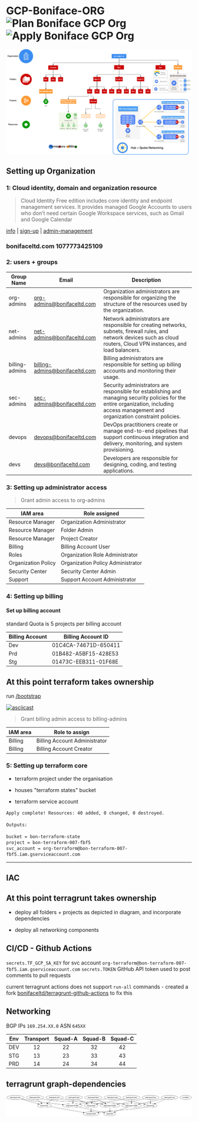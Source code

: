 # GCP-Boniface-ORG ![Plan Boniface GCP Org](https://github.com/mrkaleslie/gcp-boniface-org/workflows/Plan%20Boniface%20GCP%20Org/badge.svg) ![Apply Boniface GCP Org](https://github.com/mrkaleslie/gcp-boniface-org/workflows/Apply%20Boniface%20GCP%20Org/badge.svg)


![org-diagram](./Org-Diagram.png)

## Setting up Organization

### 1: Cloud identity, domain and organization resource

> Cloud Identity Free edition includes core identity and endpoint management services.
> It provides managed Google Accounts to users who don’t need certain Google Workspace services, such as Gmail and Google Calendar

[info](https://support.google.com/cloudidentity/answer/7319251?hl=en) | [sign-up](https://cloud.google.com/identity/docs/setup#sign-up-for-the-free-edition-of-cloud-identity) | [admin-management](https://admin.google.com)

### **bonifaceltd.com	1077773425109**

### 2: users + groups

| Group Name           | Email                          | Description                                                                                                                                                                            |
|----------------|--------------------------------|----------------------------------------------------------------------------------------------------------------------------------------------------------------------------------------|
| org-admins     | org-admins@bonifaceltd.com     | Organization administrators are responsible for organizing the structure of the resources used by the organization.                                                                    |
| net-admins     | net-admins@bonifaceltd.com     | Network administrators are responsible for creating networks, subnets, firewall rules, and network devices such as cloud routers, Cloud VPN instances, and load balancers.             |
| billing-admins | billing-admins@bonifaceltd.com | Billing administrators are responsible for setting up billing accounts and monitoring their usage.                                                                                     |
| sec-admins     | sec-admins@bonifaceltd.com     | Security administrators are responsible for establishing and managing security policies for the entire organization, including access management and organization constraint policies. |
| devops         | devops@bonifaceltd.com         | DevOps practitioners create or manage end-to-end pipelines that support continuous integration and delivery, monitoring, and system provisioning.                                      |
| devs           | devs@bonifaceltd.com           | Developers are responsible for designing, coding, and testing applications.                                                                                                            |

### 3: Setting up administrator access

> Grant admin access to org-admins

| IAM area            | Role assigned                     |
|---------------------|-----------------------------------|
| Resource Manager    | Organization Administrator        |
| Resource Manager    | Folder Admin                      |
| Resource Manager    | Project Creator                   |
| Billing             | Billing Account User              |
| Roles               | Organization Role Administrator   |
| Organization Policy | Organization Policy Administrator |
| Security Center     | Security Center Admin             |
| Support             | Support Account Administrator     |

### 4: Setting up billing

#### Set up billing account

standard Quota is 5 projects per billing account

| Billing Account  | Billing Account ID   |
|------------------|----------------------|
|       Dev        | 01C4CA-74671D-650411 |
|       Prd        | 01B482-A5BF15-428E53 |
|       Stg        | 01473C-EEB311-01F68E |

At this point terraform takes ownership
---

run [/bootstrap](./bootstrap)

[![asciicast](https://asciinema.org/a/Wfi0wVP7RSLipFYJurxdhwd6A.svg)](https://asciinema.org/a/Wfi0wVP7RSLipFYJurxdhwd6A?t=3)

> Grant billing admin access to billing-admins

| IAM area         | Role to assign                |
|------------------|-------------------------------|
| Billing          | Billing Account Administrator |
| Billing          | Billing Account Creator       |

### 5: Setting up terraform core

- terraform project under the organisation

- houses "terraform states" bucket

- terraform service account

```
Apply complete! Resources: 40 added, 0 changed, 0 destroyed.

Outputs:

bucket = bon-terraform-state
project = bon-terraform-007-fbf5
svc_account = org-terraform@bon-terraform-007-fbf5.iam.gserviceaccount.com
```
---

## IAC

At this point terragrunt takes ownership
---

- deploy all folders + projects as depicted in diagram, and incorporate dependencies

- deploy all networking components

## CI/CD - Github Actions

`secrets.TF_GCP_SA_KEY` for svc account `org-terraform@bon-terraform-007-fbf5.iam.gserviceaccount.com`
`secrets.TOKEN` GitHub API token used to post comments to pull requests

current terragrunt actions does not support `run-all` commands - created a fork [bonifaceltd/terragrunt-github-actions](https://github.com/bonifaceltd/terragrunt-github-actions) to fix this 

## Networking

BGP IPs `169.254.XX.0`
ASN `645XX`

| Env | Transport | Squad-A | Squad-B | Squad-C |
|:---:|:---------:|:-------:|:-------:|:-------:|
| DEV |     12    |    22   |    32   |    42   |
| STG |     13    |    23   |    33   |    43   |
| PRD |     14    |    24   |    34   |    44   |


## terragrunt graph-dependencies

![graphviz](./graphviz.png)
